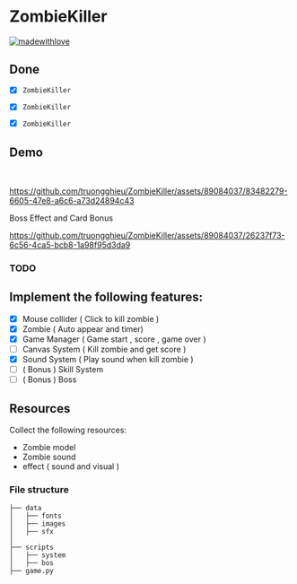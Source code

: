 # ZombieKiller
[![madewithlove](https://img.shields.io/badge/made_with-%E2%9D%A4-red?style=for-the-badge&labelColor=orange
)](https://github.com/truongghieu/ZombieKiller)

## Done
- [x] `ZombieKiller`
- [x] `ZombieKiller`
- [x] `ZombieKiller`



## Demo
<br>


https://github.com/truongghieu/ZombieKiller/assets/89084037/83482279-6605-47e8-a6c6-a73d24894c43


Boss Effect and Card Bonus



https://github.com/truongghieu/ZombieKiller/assets/89084037/26237f73-6c56-4ca5-bcb8-1a98f95d3da9



### TODO

## Implement the following features:
- [x] Mouse collider ( Click to kill zombie )
- [x] Zombie ( Auto appear and timer) 
- [x] Game Manager ( Game start , score , game over )
- [ ] Canvas System ( Kill zombie and get score )
- [x] Sound System ( Play sound when kill zombie )
- [ ] ( Bonus ) Skill System
- [ ] ( Bonus ) Boss

## Resources
Collect the following resources:
- Zombie model 
- Zombie sound
- effect ( sound and visual )

### File structure
```project cotain the following folders and files:
├── data
│   ├── fonts
│   ├── images
│   ├── sfx
│ 
├── scripts
│   ├── system
│   ├── bos
├── game.py
```

